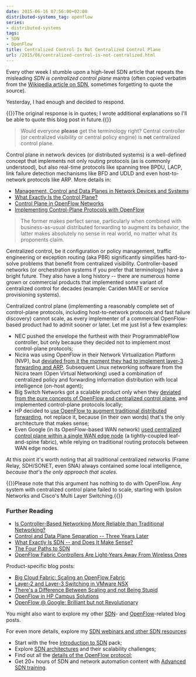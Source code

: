 ```yaml
---
date: 2015-06-16 07:56:00+02:00
distributed-systems_tag: openflow
series:
- distributed-systems
tags:
- SDN
- OpenFlow
title: Centralized Control Is Not Centralized Control Plane
url: /2015/06/centralized-control-is-not-centralized.html
---
```

Every other week I stumble upon a high-level SDN article that repeats the misleading *SDN is centralized control plane* mantra (often copied verbatim from the [Wikipedia article on SDN](https://en.wikipedia.org/wiki/Software-defined_networking), sometimes forgetting to quote the source).

Yesterday, I had enough and decided to respond.
<!--more-->
{{<note>}}The original response is in quotes; I wrote additional explanations so I'll be able to quote this blog post in future.{{</note>}}

> Would everyone **please** get the terminology right? Central controller (or centralized visibility or central policy engine) is **not** centralized control plane.

Control plane in network devices (or distributed systems) is a well-defined concept that implements not only routing protocols (as is commonly understood), but also real-time protocols like spanning tree BPDU, LACP, link failure detection mechanisms like BFD and UDLD and even host-to-network protocols like ARP. More details in:

-   [Management, Control and Data Planes in Network Devices and Systems](http://blog.ipspace.net/2013/08/management-control-and-data-planes-in.html)
-   [What Exactly Is the Control Plane?](http://blog.ipspace.net/2013/10/what-exactly-is-control-plane.html)
-   [Control Plane in OpenFlow Networks](http://blog.ipspace.net/2013/12/control-plane-in-openflow-networks.html)
-   [Implementing Control-Plane Protocols with OpenFlow](http://blog.ipspace.net/2013/06/implementing-control-plane-protocols.html)

> The former makes perfect sense, particularly when combined with business-as-usual distributed forwarding to augment its behavior, the latter makes absolutely no sense in real world, no matter what its proponents claim.

Centralized control, be it configuration or policy management, traffic engineering or exception routing (aka PBR) significantly simplifies hard-to-solve problems that benefit from centralized visibility. Controller-based networks (or orchestration systems if you prefer that terminology) have a bright future. They also have a long history -- there are numerous home grown or commercial products that implemented some variant of centralized control for decades (example: Cariden MATE or service provisioning systems).

Centralized control plane (implementing a reasonably complete set of control-plane protocols, including host-to-network protocols and fast failure discovery) cannot scale, as every implementer of a commercial OpenFlow-based product had to admit sooner or later. Let me just list a few examples:

-   NEC pushed the envelope the furthest with their ProgrammableFlow controller, but only because they decided not to implement most control-plane protocols;
-   Nicira was using OpenFlow in their Network Virtualization Platform (NVP), but [deviated from it the moment they had to implement layer-3 forwarding and ARP](http://blog.ipspace.net/2013/11/layer-2-and-layer-3-switching-in-vmware.html). Subsequent Linux networking software from the Nicira team (Open Virtual Networking) used a combination of centralized policy and forwarding information distribution with local intelligence (on-host agent);
-   Big Switch Networks got a scalable product only when they [deviated from the pure concepts of OpenFlow and centralized control plane](http://blog.ipspace.net/2015/02/big-cloud-fabric-scaling-openflow-fabric.html), and implemented control-plane protocols locally;
-   HP decided to [use OpenFlow to augment traditional distributed forwarding](http://blog.ipspace.net/2015/05/openflow-in-hp-campus-solutions-on.html), not replace it, because (in their own words) that's the only architecture that makes sense;
-   Even Google (in its OpenFlow-based WAN network) [used centralized control plane within a single WAN edge node](http://blog.ipspace.net/2012/05/openflow-google-brilliant-but-not.html) (a tightly-coupled leaf-and-spine fabric), while relying on traditional routing protocols between WAN edge nodes.

At this point it's worth noting that all traditional centralized networks (Frame Relay, SDH/SONET, even SNA) always contained some local intelligence, *because that's the only approach that scales*.

{{<note>}}Please note that this argument has nothing to do with OpenFlow. Any system with centralized control plane failed to scale, starting with Ipsilon Networks and Cisco's Multi Layer Switching.{{</note>}}

### Further Reading

-   [Is Controller-Based Networking More Reliable than Traditional Networking?](http://blog.ipspace.net/2015/01/is-controller-based-networking-more.html)
-   [Control and Data Plane Separation -- Three Years Later](http://blog.ipspace.net/2014/01/control-and-data-plane-separation-three.html)
-   [What Exactly Is SDN -- and Does It Make Sense?](http://blog.ipspace.net/2014/01/what-exactly-is-sdn-and-does-it-make.html)
-   [The Four Paths to SDN](http://blog.ipspace.net/2014/09/the-four-paths-to-sdn.html)
-   [OpenFlow Fabric Controllers Are Light-Years Away From Wireless Ones](http://blog.ipspace.net/2013/09/openflow-fabric-controllers-are-light.html)

Product-specific blog posts:

-   [Big Cloud Fabric: Scaling an OpenFlow Fabric](http://blog.ipspace.net/2015/02/big-cloud-fabric-scaling-openflow-fabric.html)
-   [Layer-2 and Layer-3 Switching in VMware NSX](http://blog.ipspace.net/2013/11/layer-2-and-layer-3-switching-in-vmware.html)
-   [There's a Difference Between Scaling and not Being Stupid](http://blog.ipspace.net/2015/04/theres-difference-between-scaling-and.html)
-   [OpenFlow in HP Campus Solutions](http://blog.ipspace.net/2015/05/openflow-in-hp-campus-solutions-on.html)
-   [OpenFlow @ Google: Brilliant but not Revolutionary](http://blog.ipspace.net/2012/05/openflow-google-brilliant-but-not.html)

You might also want to explore my other [SDN](http://blog.ipspace.net/tag/sdn.html)- and [OpenFlow](http://blog.ipspace.net/tag/openflow.html)-related blog posts.

For even more details, explore my [SDN webinars and other SDN resources](http://www.ipspace.net/SDN):

-   Start with the free [Introduction to SDN](http://www.ipspace.net/Introduction_to_SDN) pack;
-   Explore [SDN architectures](http://www.ipspace.net/SDN_Architectures_and_Deployment_Considerations) and their scalability challenges;
-   Find out all the [details of the OpenFlow protocol](http://www.ipspace.net/OpenFlow_Deep_Dive);
-   Get 20+ hours of SDN and network automation content with [Advanced SDN training](http://www.ipspace.net/Advanced_SDN_Training).
